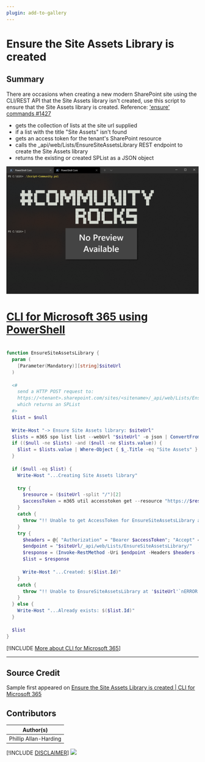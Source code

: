 ```yaml
---
plugin: add-to-gallery
---
```


# Ensure the Site Assets Library is created

## Summary

There are occasions when creating a new modern SharePoint site using the CLI/REST API that the Site Assets library isn't created, use this script to ensure that the Site Assets library is created.
Reference: ['ensure' commands #1427](https://github.com/pnp/cli-microsoft365/discussions/1427)

* gets the collection of lists at the site url supplied
* if a list with the title "Site Assets" isn't found
* gets an access token for the tenant's SharePoint resource
* calls the _api/web/Lists/EnsureSiteAssetsLibrary REST endpoint to create the Site Assets library
* returns the existing or created SPList as a JSON object

![Example Screenshot](assets/example.png)

# [CLI for Microsoft 365 using PowerShell](#tab/cli-m365-ps)

```powershell

function EnsureSiteAssetsLibrary {
  param (
    [Parameter(Mandatory)][string]$siteUrl
  )

  <#
    send a HTTP POST request to:
    https://<tenant>.sharepoint.com/sites/<sitename>/_api/web/Lists/EnsureSiteAssetsLibrary/
    which returns an SPList
  #>
  $list = $null

  Write-Host "-> Ensure Site Assets library: $siteUrl"
  $lists = m365 spo list list --webUrl "$siteUrl" -o json | ConvertFrom-Json
  if (($null -ne $lists) -and ($null -ne $lists.value)) {
    $list = $lists.value | Where-Object { $_.Title -eq "Site Assets" }
  }

  if ($null -eq $list) {
    Write-Host "...Creating Site Assets library"

    try {
      $resource = ($siteUrl -split "/")[2]
      $accessToken = m365 util accesstoken get --resource "https://$resource"
    }
    catch {
      throw "!! Unable to get AccessToken for EnsureSiteAssetsLibrary at '$siteUrl'`nERROR: $_"
    }
    try {
      $headers = @{ "Authorization" = "Bearer $accessToken"; "Accept" = "application/json;odata=nometadata" }
      $endpoint = "$siteUrl/_api/web/Lists/EnsureSiteAssetsLibrary/"
      $response = (Invoke-RestMethod -Uri $endpoint -Headers $headers -Method POST)
      $list = $response

      Write-Host "...Created: $($list.Id)"
    }
    catch {
      throw "!! Unable to EnsureSiteAssetsLibrary at '$siteUrl'`nERROR: $_"
    }
  } else {
    Write-Host "...Already exists: $($list.Id)"
  }

  $list
}

```
[!INCLUDE [More about CLI for Microsoft 365](../../docfx/includes/MORE-CLIM365.md)]
***

## Source Credit

Sample first appeared on [Ensure the Site Assets Library is created | CLI for Microsoft 365](https://pnp.github.io/cli-microsoft365/sample-scripts/spo/ensure-siteassets-library/)

## Contributors

| Author(s) |
|-----------|
| Phillip Allan-Harding |


[!INCLUDE [DISCLAIMER](../../docfx/includes/DISCLAIMER.md)]
<img src="https://telemetry.sharepointpnp.com/script-samples/scripts/spo-ensure-siteassets-library" aria-hidden="true" />